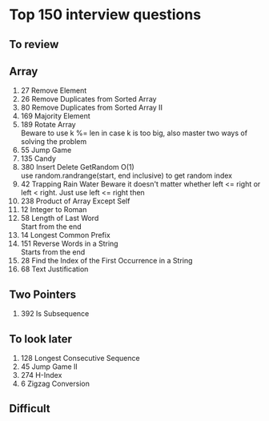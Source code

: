 # Top 150 interview questions
## To review
## Array
1. 27 Remove Element
1. 26 Remove Duplicates from Sorted Array
1. 80 Remove Duplicates from Sorted Array II
1. 169 Majority Element
1. 189 Rotate Array  
   Beware to use k %= len in case k is too big, also master two ways of solving the problem
1. 55 Jump Game
1. 135 Candy
1. 380 Insert Delete GetRandom O(1)  
   use random.randrange(start, end inclusive) to get random index
1. 42 Trapping Rain Water
   Beware it doesn't matter whether left <= right or left < right. Just use left <= right then
1. 238 Product of Array Except Self
1. 12 Integer to Roman
1. 58 Length of Last Word  
   Start from the end
1. 14 Longest Common Prefix
1. 151 Reverse Words in a String  
   Starts from the end
1. 28 Find the Index of the First Occurrence in a String
1. 68 Text Justification

## Two Pointers
1. 392 Is Subsequence
## To look later
1. 128 Longest Consecutive Sequence
1. 45 Jump Game II
2. 274 H-Index
3. 6 Zigzag Conversion

## Difficult
